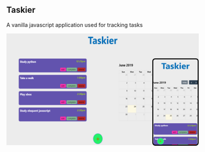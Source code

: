 ## Taskier

A vanilla javascript application used for tracking tasks

![Taskier Image](./images/taskier-view.png)

